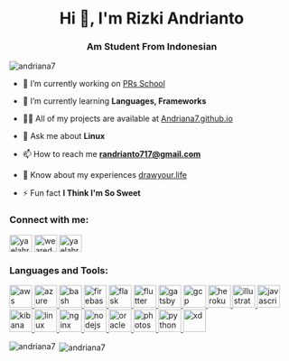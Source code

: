 <h1 align="center">Hi 👋, I'm Rizki Andrianto</h1>
<h3 align="center">Am Student From Indonesian</h3>

<p align="left"> <img src="https://komarev.com/ghpvc/?username=andriana7&label=Profile%20views&color=0e75b6&style=flat" alt="andriana7" /> </p>




- 🔭 I’m currently working on [PRs School](https://github.com/Andriana7?tab=repositories)

- 🌱 I’m currently learning **Languages, Frameworks**

- 👨‍💻 All of my projects are available at [Andriana7.github.io](https://andriana7.github.io)

- 💬 Ask me about **Linux**

- 📫 How to reach me **randrianto717@gmail.com**

- 📄 Know about my experiences [drawyour.life](http://drawyour.life)

- ⚡ Fun fact **I Think I'm So Sweet**

<h3 align="left">Connect with me:</h3>
<p align="left">
<a href="https://twitter.com/yaelahrizkii" target="blank"><img align="center" src="https://cdn.jsdelivr.net/npm/simple-icons@3.0.1/icons/twitter.svg" alt="yaelahrizkii" height="30" width="40" /></a>
<a href="https://fb.com/wearedevils" target="blank"><img align="center" src="https://cdn.jsdelivr.net/npm/simple-icons@3.0.1/icons/facebook.svg" alt="wearedevils" height="30" width="40" /></a>
<a href="https://instagram.com/yaelahrizkii" target="blank"><img align="center" src="https://cdn.jsdelivr.net/npm/simple-icons@3.0.1/icons/instagram.svg" alt="yaelahrizkii" height="30" width="40" /></a>
</p>

<h3 align="left">Languages and Tools:</h3>
<p align="left"> <a href="https://aws.amazon.com" target="_blank"> <img src="https://devicons.github.io/devicon/devicon.git/icons/amazonwebservices/amazonwebservices-original-wordmark.svg" alt="aws" width="40" height="40"/> </a> <a href="https://azure.microsoft.com/en-in/" target="_blank"> <img src="https://www.vectorlogo.zone/logos/microsoft_azure/microsoft_azure-icon.svg" alt="azure" width="40" height="40"/> </a> <a href="https://www.gnu.org/software/bash/" target="_blank"> <img src="https://www.vectorlogo.zone/logos/gnu_bash/gnu_bash-icon.svg" alt="bash" width="40" height="40"/> </a> <a href="https://firebase.google.com/" target="_blank"> <img src="https://www.vectorlogo.zone/logos/firebase/firebase-icon.svg" alt="firebase" width="40" height="40"/> </a> <a href="https://flask.palletsprojects.com/" target="_blank"> <img src="https://www.vectorlogo.zone/logos/pocoo_flask/pocoo_flask-icon.svg" alt="flask" width="40" height="40"/> </a> <a href="https://flutter.dev" target="_blank"> <img src="https://www.vectorlogo.zone/logos/flutterio/flutterio-icon.svg" alt="flutter" width="40" height="40"/> </a> <a href="https://www.gatsbyjs.com/" target="_blank"> <img src="https://www.vectorlogo.zone/logos/gatsbyjs/gatsbyjs-icon.svg" alt="gatsby" width="40" height="40"/> </a> <a href="https://cloud.google.com" target="_blank"> <img src="https://www.vectorlogo.zone/logos/google_cloud/google_cloud-icon.svg" alt="gcp" width="40" height="40"/> </a> <a href="https://heroku.com" target="_blank"> <img src="https://www.vectorlogo.zone/logos/heroku/heroku-icon.svg" alt="heroku" width="40" height="40"/> </a> <a href="https://www.adobe.com/in/products/illustrator.html" target="_blank"> <img src="https://www.vectorlogo.zone/logos/adobe_illustrator/adobe_illustrator-icon.svg" alt="illustrator" width="40" height="40"/> </a> <a href="https://developer.mozilla.org/en-US/docs/Web/JavaScript" target="_blank"> <img src="https://devicons.github.io/devicon/devicon.git/icons/javascript/javascript-original.svg" alt="javascript" width="40" height="40"/> </a> <a href="https://www.elastic.co/kibana" target="_blank"> <img src="https://www.vectorlogo.zone/logos/elasticco_kibana/elasticco_kibana-icon.svg" alt="kibana" width="40" height="40"/> </a> <a href="https://www.linux.org/" target="_blank"> <img src="https://devicons.github.io/devicon/devicon.git/icons/linux/linux-original.svg" alt="linux" width="40" height="40"/> </a> <a href="https://www.nginx.com" target="_blank"> <img src="https://devicons.github.io/devicon/devicon.git/icons/nginx/nginx-original.svg" alt="nginx" width="40" height="40"/> </a> <a href="https://nodejs.org" target="_blank"> <img src="https://devicons.github.io/devicon/devicon.git/icons/nodejs/nodejs-original-wordmark.svg" alt="nodejs" width="40" height="40"/> </a> <a href="https://www.oracle.com/" target="_blank"> <img src="https://devicons.github.io/devicon/devicon.git/icons/oracle/oracle-original.svg" alt="oracle" width="40" height="40"/> </a> <a href="https://www.photoshop.com/en" target="_blank"> <img src="https://devicons.github.io/devicon/devicon.git/icons/photoshop/photoshop-plain.svg" alt="photoshop" width="40" height="40"/> </a> <a href="https://www.python.org" target="_blank"> <img src="https://devicons.github.io/devicon/devicon.git/icons/python/python-original.svg" alt="python" width="40" height="40"/> </a> <a href="https://www.adobe.com/products/xd.html" target="_blank"> <img src="https://cdn.worldvectorlogo.com/logos/adobe-xd.svg" alt="xd" width="40" height="40"/> </a> </p>

<p><img align="left" src="https://github-readme-stats.vercel.app/api/top-langs?username=andriana7&show_icons=true&locale=en&layout=compact" alt="andriana7" /></p>

<p>&nbsp;<img align="center" src="https://github-readme-stats.vercel.app/api?username=andriana7&show_icons=true&locale=en" alt="andriana7" /></p>
